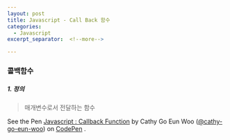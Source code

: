 ```yaml
---
layout: post
title: Javascript - Call Back 함수
categories:
  - Javascript
excerpt_separator:  <!--more-->

---
```


### 콜백함수

##### 1. 정의

> 매개변수로서 전달하는 함수

<p data-height="265" data-theme-id="0" data-slug-hash="yqbEWB" data-default-tab="js,result" data-user="cathy-go-eun-woo" data-pen-title="Javascript : Callback Function" data-preview="true" class="codepen">See the Pen <a href="https://codepen.io/cathy-go-eun-woo/pen/yqbEWB/">Javascript : Callback Function</a> by Cathy Go Eun Woo (<a href="https://codepen.io/cathy-go-eun-woo">@cathy-go-eun-woo</a>) on <a href="https://codepen.io">CodePen</a> . </p>
<script src="https://static.codepen.io/assets/embed/ei.js"> </script>
